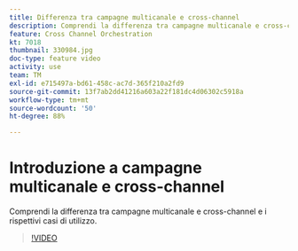 ```yaml
---
title: Differenza tra campagne multicanale e cross-channel
description: Comprendi la differenza tra campagne multicanale e cross-channel e i rispettivi casi di utilizzo.
feature: Cross Channel Orchestration
kt: 7018
thumbnail: 330984.jpg
doc-type: feature video
activity: use
team: TM
exl-id: e715497a-bd61-458c-ac7d-365f210a2fd9
source-git-commit: 13f7ab2dd41216a603a22f181dc4d06302c5918a
workflow-type: tm+mt
source-wordcount: '50'
ht-degree: 88%

---
```


# Introduzione a campagne multicanale e cross-channel

Comprendi la differenza tra campagne multicanale e cross-channel e i rispettivi casi di utilizzo.

>[!VIDEO](https://video.tv.adobe.com/v/330984?quality=12&learn=on)
